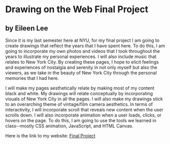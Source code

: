 # Drawing on the Web Final Project

## by Eileen Lee

Since it is my last semester here at NYU, for my final project I am going to create drawings that reflect the years that I have spent here. To do this, I am going to incorporate my own photos and videos that I took throughout the years to illustrate my personal experiences. I will also include music that relates to New York City. By creating these pages, I hope to elicit feelings and experiences of nostalgia and serenity in not only myself but also the viewers, as we take in the beauty of New York City through the personal memories that I had here.


I will make my pages aesthetically relate by making most of my content black and white. My drawings will relate conceptually by incorporating visuals of New York City in all the pages. I will also make my drawings stick to an overarching theme of vintage/film camera aesthetics. In terms of interactivity, I will incorporate scroll that reveals new content when the user scrolls down. I will also incorporate animation when a user loads, clicks, or hovers on the page. To do this, I am going to use the tools we learned in class--mostly CSS animation, JavaScript, and HTML Canvas. 



Here is the link to my website: [Final Project](http://i6.cims.nyu.edu/~eyl291/380/finalproject/final0/final0.html)